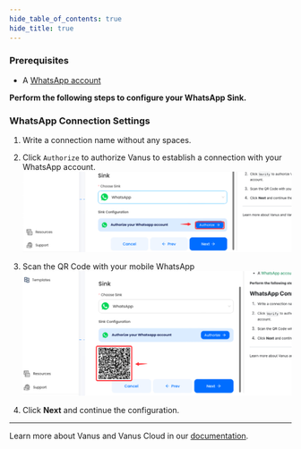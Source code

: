 ```yaml
--- 
hide_table_of_contents: true
hide_title: true
---
```


### Prerequisites

- A [WhatsApp account](https://www.whatsapp.com)

**Perform the following steps to configure your WhatsApp Sink.**

### WhatsApp Connection Settings

1. Write a connection name without any spaces.

2. Click `Authorize` to authorize Vanus to establish a connection with your WhatsApp account. 
![img.png](images/img.png)
3. Scan the QR Code with your mobile WhatsApp 
![img_1.png](images/img_1.png)
4. Click **Next** and continue the configuration. 

---

Learn more about Vanus and Vanus Cloud in our [documentation](https://docs.vanus.ai).
